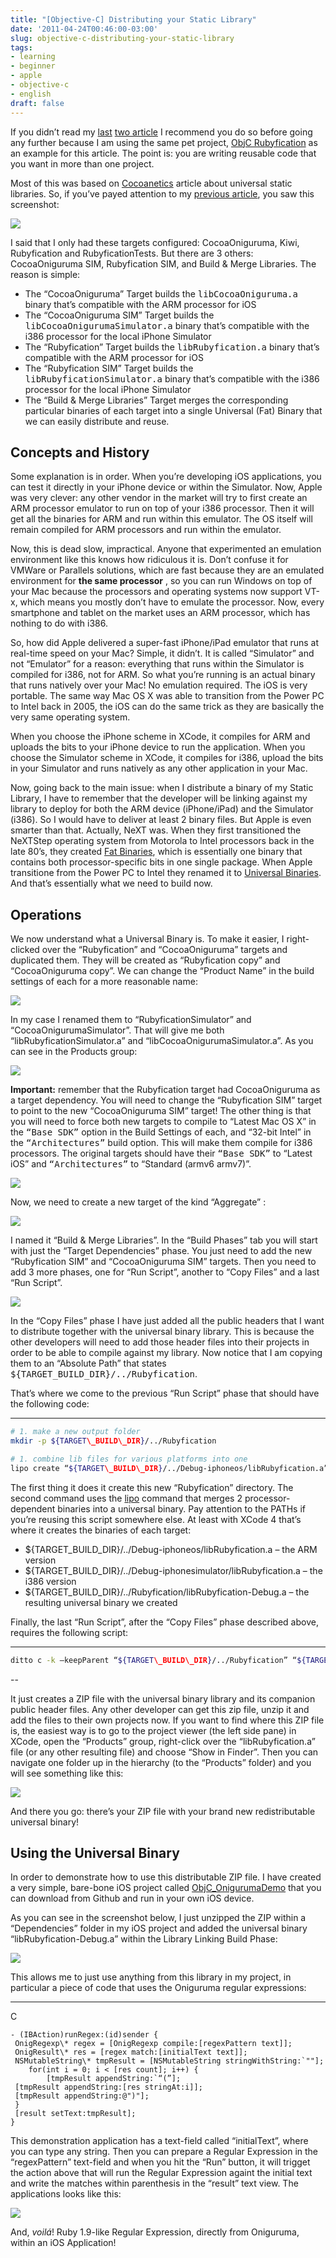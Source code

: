 ```yaml
---
title: "[Objective-C] Distributing your Static Library"
date: '2011-04-24T00:46:00-03:00'
slug: objective-c-distributing-your-static-library
tags:
- learning
- beginner
- apple
- objective-c
- english
draft: false
---
```


If you didn’t read my [last](http://www.akitaonrails.com/2011/04/23/objective-c-it's-a-unix-system-i-know-this) [two article](http://www.akitaonrails.com/2011/04/23/objective-c-categories-static-libraries-and-gotchas) I recommend you do so before going any further because I am using the same pet project, [ObjC Rubyfication](http://www.akitaonrails.com/2011/04/23/objective-c-it's-a-unix-system-i-know-this) as an example for this article. The point is: you are writing reusable code that you want in more than one project.

Most of this was based on [Cocoanetics](http://www.cocoanetics.com/2010/04/universal-static-libraries/) article about universal static libraries. So, if you’ve payed attention to my [previous article](http://www.akitaonrails.com/2011/04/23/objective-c-categories-static-libraries-and-gotchas), you saw this screenshot:

![](http://s3.amazonaws.com/akitaonrails/assets/2011/4/23/Screen%20shot%202011-04-23%20at%2011.41.27%20PM_original.png?1303613619)

I said that I only had these targets configured: CocoaOniguruma, Kiwi, Rubyfication and RubyficationTests. But there are 3 others: CocoaOniguruma SIM, Rubyfication SIM, and Build & Merge Libraries. The reason is simple:

- The “CocoaOniguruma” Target builds the <tt>libCocoaOniguruma.a</tt> binary that’s compatible with the ARM processor for iOS
- The “CocoaOniguruma SIM” Target builds the <tt>libCocoaOnigurumaSimulator.a</tt> binary that’s compatible with the i386 processor for the local iPhone Simulator
- The “Rubyfication” Target builds the <tt>libRubyfication.a</tt> binary that’s compatible with the ARM processor for iOS
- The “Rubyfication SIM” Target builds the <tt>libRubyficationSimulator.a</tt> binary that’s compatible with the i386 processor for the local iPhone Simulator
- The “Build & Merge Libraries” Target merges the corresponding particular binaries of each target into a single Universal (Fat) Binary that we can easily distribute and reuse.

## Concepts and History

Some explanation is in order. When you’re developing iOS applications, you can test it directly in your iPhone device or within the Simulator. Now, Apple was very clever: any other vendor in the market will try to first create an ARM processor emulator to run on top of your i386 processor. Then it will get all the binaries for ARM and run within this emulator. The OS itself will remain compiled for ARM processors and run within the emulator.

Now, this is dead slow, impractical. Anyone that experimented an emulation environment like this knows how ridiculous it is. Don’t confuse it for VMWare or Parallels solutions, which are fast because they are an emulated environment for **the same processor** , so you can run Windows on top of your Mac because the processors and operating systems now support VT-x, which means you mostly don’t have to emulate the processor. Now, every smartphone and tablet on the market uses an ARM processor, which has nothing to do with i386.

So, how did Apple delivered a super-fast iPhone/iPad emulator that runs at real-time speed on your Mac? Simple, it didn’t. It is called “Simulator” and not “Emulator” for a reason: everything that runs within the Simulator is compiled for i386, not for ARM. So what you’re running is an actual binary that runs natively over your Mac! No emulation required. The iOS is very portable. The same way Mac OS X was able to transition from the Power PC to Intel back in 2005, the iOS can do the same trick as they are basically the very same operating system.

When you choose the iPhone scheme in XCode, it compiles for ARM and uploads the bits to your iPhone device to run the application. When you choose the Simulator scheme in XCode, it compiles for i386, upload the bits in your Simulator and runs natively as any other application in your Mac.

Now, going back to the main issue: when I distribute a binary of my Static Library, I have to remember that the developer will be linking against my library to deploy for both the ARM device (iPhone/iPad) and the Simulator (i386). So I would have to deliver at least 2 binary files. But Apple is even smarter than that. Actually, NeXT was. When they first transitioned the NeXTStep operating system from Motorola to Intel processors back in the late 80’s, they created [Fat Binaries](http://en.wikipedia.org/wiki/Fat_binary), which is essentially one binary that contains both processor-specific bits in one single package. When Apple transitione from the Power PC to Intel they renamed it to [Universal Binaries](http://en.wikipedia.org/wiki/Universal_binary). And that’s essentially what we need to build now.

## Operations

We now understand what a Universal Binary is. To make it easier, I right-clicked over the “Rubyfication” and “CocoaOniguruma” targets and duplicated them. They will be created as “Rubyfication copy” and “CocoaOniguruma copy”. We can change the “Product Name” in the build settings of each for a more reasonable name:

![](http://s3.amazonaws.com/akitaonrails/assets/2011/4/24/Screen%20shot%202011-04-24%20at%2012.21.02%20AM_original.png?1303615270)

In my case I renamed them to “RubyficationSimulator” and “CocoaOnigurumaSimulator”. That will give me both “libRubyficationSimulator.a” and “libCocoaOnigurumaSimulator.a”. As you can see in the Products group:

![](http://s3.amazonaws.com/akitaonrails/assets/2011/4/24/Screen%20shot%202011-04-24%20at%2012.23.16%20AM_original.png?1303615348)

**Important:** remember that the Rubyfication target had CocoaOniguruma as a target dependency. You will need to change the “Rubyfication SIM” target to point to the new “CocoaOniguruma SIM” target! The other thing is that you will need to force both new targets to compile to “Latest Mac OS X” in the <tt>“Base <span class="caps">SDK</span>”</tt> option in the Build Settings of each, and “32-bit Intel” in the <tt>“Architectures”</tt> build option. This will make them compile for i386 processors. The original targets should have their <tt>“Base <span class="caps">SDK</span>”</tt> to “Latest iOS” and <tt>“Architectures”</tt> to “Standard (armv6 armv7)”.

![](http://s3.amazonaws.com/akitaonrails/assets/2011/4/24/Screen%20shot%202011-04-24%20at%2012.54.21%20AM_original.png?1303617223)

Now, we need to create a new target of the kind “Aggregate” :

![](http://s3.amazonaws.com/akitaonrails/assets/2011/4/24/Screen%20shot%202011-04-24%20at%2012.24.00%20AM_original.png?1303615407)

I named it “Build & Merge Libraries”. In the “Build Phases” tab you will start with just the “Target Dependencies” phase. You just need to add the new “Rubyfication SIM” and “CocoaOniguruma SIM” targets. Then you need to add 3 more phases, one for “Run Script”, another to “Copy Files” and a last “Run Script”.

![](http://s3.amazonaws.com/akitaonrails/assets/2011/4/24/Screen%20shot%202011-04-24%20at%2012.25.13%20AM_original.png?1303615678)

In the “Copy Files” phase I have just added all the public headers that I want to distribute together with the universal binary library. This is because the other developers will need to add those header files into their projects in order to be able to compile against my library. Now notice that I am copying them to an “Absolute Path” that states <tt>${TARGET_BUILD_DIR}/../Rubyfication</tt>.

That’s where we come to the previous “Run Script” phase that should have the following code:

* * *

```bash
# 1. make a new output folder  
mkdir -p ${TARGET\_BUILD\_DIR}/../Rubyfication

# 1. combine lib files for various platforms into one  
lipo create “${TARGET\_BUILD\_DIR}/../Debug-iphoneos/libRubyfication.a” “${TARGET\_BUILD\_DIR}/../Debug-iphonesimulator/libRubyfication.a” -output "${TARGET\_BUILD\_DIR}/../Rubyfication/libRubyfication${BUILD\_STYLE}.a"  
```

The first thing it does it create this new “Rubyfication” directory. The second command uses the [lipo](http://developer.apple.com/library/mac/#documentation/Darwin/Reference/ManPages/man1/lipo.1.html) command that merges 2 processor-dependent binaries into a universal binary. Pay attention to the PATHs if you’re reusing this script somewhere else. At least with XCode 4 that’s where it creates the binaries of each target:

- ${TARGET_BUILD_DIR}/../Debug-iphoneos/libRubyfication.a – the ARM version
- ${TARGET_BUILD_DIR}/../Debug-iphonesimulator/libRubyfication.a – the i386 version
- ${TARGET_BUILD_DIR}/../Rubyfication/libRubyfication-Debug.a – the resulting universal binary we created

Finally, the last “Run Script”, after the “Copy Files” phase described above, requires the following script:

* * *

```bash
ditto c -k —keepParent “${TARGET\_BUILD\_DIR}/../Rubyfication” “${TARGET\_BUILD\_DIR}/../Rubyfication.zip”  
```

--

It just creates a ZIP file with the universal binary library and its companion public header files. Any other developer can get this zip file, unzip it and add the files to their own projects now. If you want to find where this ZIP file is, the easiest way is to go to the project viewer (the left side pane) in XCode, open the “Products” group, right-click over the “libRubyfication.a” file (or any other resulting file) and choose “Show in Finder”. Then you can navigate one folder up in the hierarchy (to the “Products” folder) and you will see something like this:

![](http://s3.amazonaws.com/akitaonrails/assets/2011/4/24/Screen%20shot%202011-04-24%20at%2012.39.02%20AM_original.png?1303616300)

And there you go: there’s your ZIP file with your brand new redistributable universal binary!

## Using the Universal Binary

In order to demonstrate how to use this distributable ZIP file. I have created a very simple, bare-bone iOS project called [ObjC\_OnigurumaDemo](https://github.com/akitaonrails/ObjC_OnigurumaDemo) that you can download from Github and run in your own iOS device.

As you can see in the screenshot below, I just unzipped the ZIP within a “Dependencies” folder in my iOS project and added the universal binary “libRubyfication-Debug.a” within the Library Linking Build Phase:

![](http://s3.amazonaws.com/akitaonrails/assets/2011/4/24/Screen%20shot%202011-04-24%20at%2012.42.09%20AM_original.png?1303616506)

This allows me to just use anything from this library in my project, in particular a piece of code that uses the Oniguruma regular expressions:

* * *
C

```objc
- (IBAction)runRegex:(id)sender {  
 OnigRegexp\* regex = [OnigRegexp compile:[regexPattern text]];  
 OnigResult\* res = [regex match:[initialText text]];  
 NSMutableString\* tmpResult = [NSMutableString stringWithString:`""];
    for(int i = 0; i < [res count]; i++) {
        [tmpResult appendString:`“(”];  
 [tmpResult appendString:[res stringAt:i]];  
 [tmpResult appendString:@")"];  
 }  
 [result setText:tmpResult];  
}
```

This demonstration application has a text-field called “initialText”, where you can type any string. Then you can prepare a Regular Expression in the “regexPattern” text-field and when you hit the “Run” button, it will trigget the action above that will run the Regular Expression againt the initial text and write the matches within parenthesis in the “result” text view. The applications looks like this:

![](http://s3.amazonaws.com/akitaonrails/assets/2011/4/24/Screen%20shot%202011-04-24%20at%2012.46.19%20AM_original.png?1303616748)

And, _voilá_! Ruby 1.9-like Regular Expression, directly from Oniguruma, within an iOS Application!
